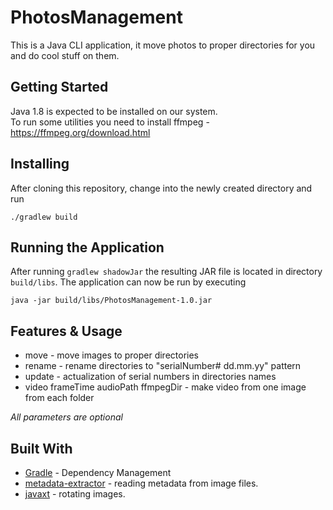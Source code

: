 # PhotosManagement

This is a Java CLI application, it move photos to proper directories for you and do cool stuff on them.

## Getting Started

Java 1.8 is expected to be installed on our system.  
To run some utilities you need to install ffmpeg - https://ffmpeg.org/download.html

## Installing

After cloning this repository, change into the newly created directory and run

```
./gradlew build
```

## Running the Application

After running `gradlew shadowJar` the resulting JAR file is located in directory `build/libs`.
The application can now be run by executing

```
java -jar build/libs/PhotosManagement-1.0.jar
```

## Features & Usage

* move - move images to proper directories
* rename - rename directories to "serialNumber# dd.mm.yy" pattern
* update - actualization of serial numbers in directories names
* video frameTime audioPath ffmpegDir - make video from one image from each folder


*All parameters are optional*

## Built With

* [Gradle](https://gradle.org) - Dependency Management
* [metadata-extractor](https://github.com/drewnoakes/metadata-extractor) -  reading metadata from image files.
* [javaxt](https://mvnrepository.com/artifact/javaxt/javaxt-core/1.7.8) - rotating images.
